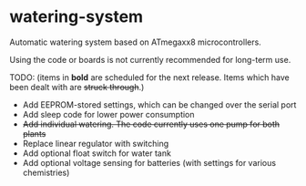 # watering-system
Automatic watering system based on ATmegaxx8 microcontrollers.

Using the code or boards is not currently recommended for long-term use.



TODO:
(items in **bold** are scheduled for the next release. Items which have been dealt with are ~~struck through~~.)
  * Add EEPROM-stored settings, which can be changed over the serial port
  * Add sleep code for lower power consumption
  * ~~Add individual watering. The code currently uses one pump for both plants~~
  * Replace linear regulator with switching
  * Add optional float switch for water tank
  * Add optional voltage sensing for batteries (with settings for various chemistries)
